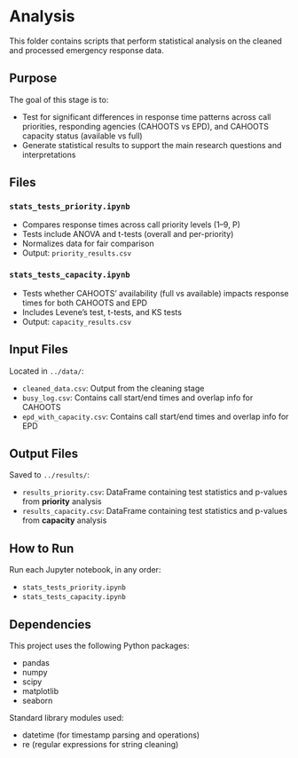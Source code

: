 # Analysis

This folder contains scripts that perform statistical analysis on the cleaned and processed emergency response data.

## Purpose

The goal of this stage is to:
- Test for significant differences in response time patterns across call priorities, responding agencies (CAHOOTS vs EPD), and CAHOOTS capacity status (available vs full)
- Generate statistical results to support the main research questions and interpretations

## Files

### `stats_tests_priority.ipynb`
- Compares response times across call priority levels (1–9, P)
- Tests include ANOVA and t-tests (overall and per-priority)
- Normalizes data for fair comparison
- Output: `priority_results.csv`

### `stats_tests_capacity.ipynb`
- Tests whether CAHOOTS’ availability (full vs available) impacts response times for both CAHOOTS and EPD
- Includes Levene’s test, t-tests, and KS tests
- Output: `capacity_results.csv`
  
## Input Files

Located in `../data/`:
- `cleaned_data.csv`: Output from the cleaning stage
- `busy_log.csv`: Contains call start/end times and overlap info for CAHOOTS
- `epd_with_capacity.csv`: Contains call start/end times and overlap info for EPD

## Output Files

Saved to `../results/`:
- `results_priority.csv`: DataFrame containing test statistics and p-values from **priority** analysis
- `results_capacity.csv`: DataFrame containing test statistics and p-values from **capacity** analysis

## How to Run

Run each Jupyter notebook, in any order:

- `stats_tests_priority.ipynb`
- `stats_tests_capacity.ipynb`

## Dependencies

This project uses the following Python packages:

- pandas
- numpy
- scipy
- matplotlib
- seaborn

Standard library modules used:
- datetime (for timestamp parsing and operations)
- re (regular expressions for string cleaning)
